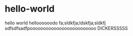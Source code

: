 # hello-world
hello world
helloooooodo
fa;sldkfja;ldskfja;sldkfj
sdfsdfsadfpooooooooooooooooooooooooo
DICKERSSSSS
